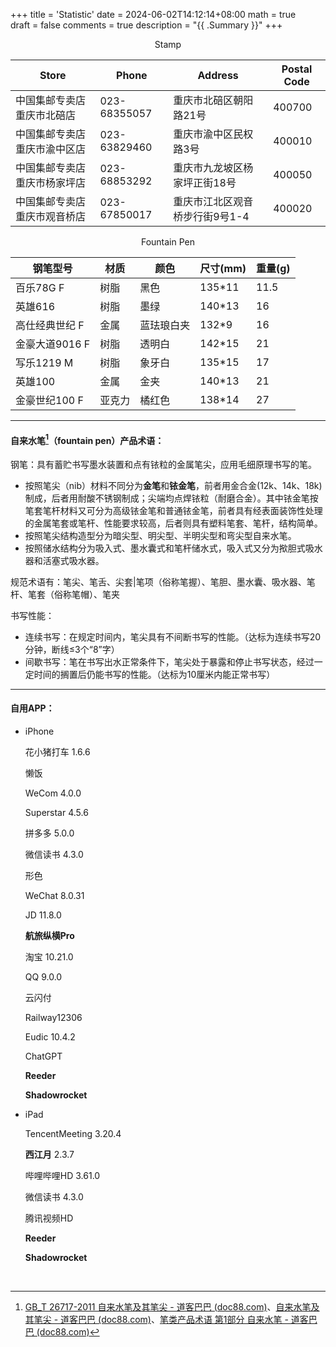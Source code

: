 +++
title = 'Statistic'
date = 2024-06-02T14:12:14+08:00
math = true                             
draft = false
comments = true
description = "{{ .Summary }}"
+++

<center>Stamp</center>

| Store               | Phone | Address                    | Postal Code |
|---------------------------------|------------------|------------------------------|---------|
| 中国集邮专卖店重庆市北碚店     | 023-68355057    | 重庆市北碚区朝阳路21号       | 400700  |
| 中国集邮专卖店重庆市渝中区店   | 023-63829460    | 重庆市渝中区民权路3号       | 400010  |
| 中国集邮专卖店重庆市杨家坪店   | 023-68853292    | 重庆市九龙坡区杨家坪正街18号 | 400050  |
| 中国集邮专卖店重庆市观音桥店   | 023-67850017    | 重庆市江北区观音桥步行街9号1-4 | 400020  |

<center>Fountain Pen</center>

| 钢笔型号       | 材质   | 颜色       | 尺寸(mm) | 重量(g) |
| -------------- | ------ | ---------- | -------- | ------- |
| 百乐78G F      | 树脂   | 黑色       | 135*11   | 11.5    |
| 英雄616        | 树脂   | 墨绿       | 140*13   | 16      |
| 高仕经典世纪 F | 金属   | 蓝珐琅白夹 | 132*9    | 16      |
| 金豪大道9016 F | 树脂   | 透明白     | 142*15   | 21      |
| 写乐1219 M     | 树脂   | 象牙白     | 135*15   | 17      |
| 英雄100        | 金属   | 金夹       | 140*13   | 21      |
| 金豪世纪100 F  | 亚克力 | 橘红色     | 138*14   | 27      |


-----



#### 自来水笔[^1]（fountain pen）产品术语：

钢笔：具有蓄贮书写墨水装置和点有铱粒的金属笔尖，应用毛细原理书写的笔。

- 按照笔尖（nib）材料不同分为**金笔**和**铱金笔**，前者用金合金(12k、14k、18k)制成，后者用耐酸不锈钢制成；尖端均点焊铱粒（耐磨合金）。其中铱金笔按笔套笔杆材料又可分为高级铱金笔和普通铱金笔，前者具有经表面装饰性处理的金属笔套或笔杆、性能要求较高，后者则具有塑料笔套、笔杆，结构简单。
- 按照笔尖结构造型分为暗尖型、明尖型、半明尖型和弯尖型自来水笔。
- 按照储水结构分为吸入式、墨水囊式和笔杆储水式，吸入式又分为揿胆式吸水器和活塞式吸水器。

规范术语有：笔尖、笔舌、尖套|笔项（俗称笔握）、笔胆、墨水囊、吸水器、笔杆、笔套（俗称笔帽）、笔夹

书写性能：

- 连续书写：在规定时间内，笔尖具有不间断书写的性能。（达标为连续书写20分钟，断线$\leq$3个“8”字）
- 间歇书写：笔在书写出水正常条件下，笔尖处于暴露和停止书写状态，经过一定时间的搁置后仍能书写的性能。（达标为10厘米内能正常书写）

-----



#### 自用APP：

- iPhone

  花小猪打车 1.6.6

  懒饭

  WeCom 4.0.0

  Superstar 4.5.6

  拼多多 5.0.0

  微信读书 4.3.0

  形色

  WeChat 8.0.31

  JD 11.8.0

  **航旅纵横Pro**

  淘宝 10.21.0

  QQ 9.0.0

  云闪付 

  Railway12306

  Eudic 10.4.2

  ChatGPT

  **Reeder**

  **Shadowrocket**

- iPad

  TencentMeeting 3.20.4

  **西江月** 2.3.7

  哔哩哔哩HD 3.61.0

  微信读书 4.3.0

  腾讯视频HD

  **Reeder**

  **Shadowrocket**

​        

[^1]:[GB_T 26717-2011 自来水笔及其笔尖 - 道客巴巴 (doc88.com)](https://www.doc88.com/p-1856421049781.html)、[自来水笔及其笔尖 - 道客巴巴 (doc88.com)](https://www.doc88.com/p-97887558882856.html)、[笔类产品术语 第1部分 自来水笔 - 道客巴巴 (doc88.com)](https://www.doc88.com/p-7714946198217.html)
